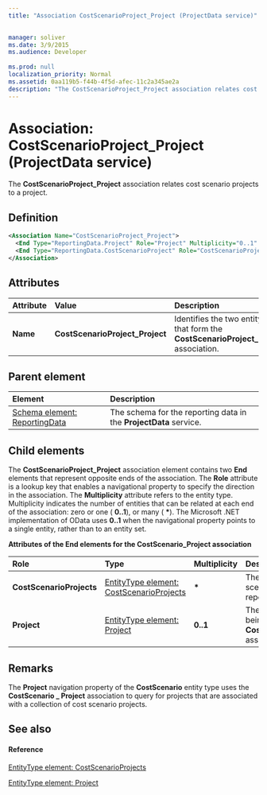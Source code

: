 ```yaml
---
title: "Association CostScenarioProject_Project (ProjectData service)"

 
manager: soliver
ms.date: 3/9/2015
ms.audience: Developer
 
ms.prod: null
localization_priority: Normal
ms.assetid: 0aa119b5-f44b-4f5d-afec-11c2a345ae2a
description: "The CostScenarioProject_Project association relates cost scenario projects to a project."
---
```


# Association: CostScenarioProject_Project (ProjectData service)

The **CostScenarioProject_Project** association relates cost scenario projects to a project. 
  
## Definition

```XML
<Association Name="CostScenarioProject_Project">
  <End Type="ReportingData.Project" Role="Project" Multiplicity="0..1" />
  <End Type="ReportingData.CostScenarioProject" Role="CostScenarioProject" Multiplicity="*" />
</Association>
```

## Attributes

|**Attribute**|**Value**|**Description**|
|:-----|:-----|:-----|
|**Name** <br/> |**CostScenarioProject_Project** <br/> |Identifies the two entity types that form the **CostScenarioProject_Project** association.  <br/> |
   
## Parent element

|**Element**|**Description**|
|:-----|:-----|
|[Schema element: ReportingData](schema-reportingdata-projectdata-service.md) <br/> |The schema for the reporting data in the **ProjectData** service.  <br/> |
   
## Child elements

The **CostScenarioProject_Project** association element contains two **End** elements that represent opposite ends of the association. The **Role** attribute is a lookup key that enables a navigational property to specify the direction in the association. The **Multiplicity** attribute refers to the entity type. Multiplicity indicates the number of entities that can be related at each end of the association: zero or one ( **0..1**), or many ( **\***). The Microsoft .NET implementation of OData uses **0..1** when the navigational property points to a single entity, rather than to an entity set. 
  
**Attributes of the End elements for the CostScenario_Project association**

|**Role**|**Type**|**Multiplicity**|**Description**|
|:-----|:-----|:-----|:-----|
|**CostScenarioProjects** <br/> |[EntityType element: CostScenarioProjects](entityset-costscenarioprojects-projectdata-service.md) <br/> |**\*** <br/> |The collection of cost scenario projects in the reporting tables.  <br/> |
|**Project** <br/> |[EntityType element: Project](entityset-projects-projectdata-service.md) <br/> |**0..1** <br/> |The project object that is being referenced in the **CostScenarioProject_Project** association.  <br/> |
   
## Remarks

The **Project** navigation property of the **CostScenario** entity type uses the **CostScenario _ Project** association to query for projects that are associated with a collection of cost scenario projects. 
  
## See also

#### Reference

[EntityType element: CostScenarioProjects](entityset-costscenarioprojects-projectdata-service.md)
  
[EntityType element: Project](entityset-projects-projectdata-service.md)

